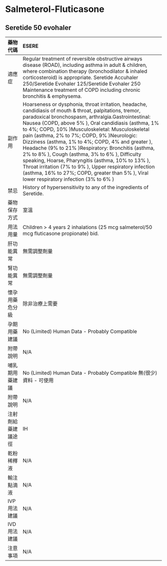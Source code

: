 # Salmeterol-Fluticasone

## Seretide 50 evohaler

| 藥物代碼 | ESERE |
| :--- | :--- |
| 適應症 | Regular treatment of reversible obstructive airways disease \(ROAD\), including asthma in adult & children, where combination therapy \(bronchodilator & inhaled corticosteroid\) is appropriate. Seretide Accuhaler 250/Seretide Evohaler 125/Seretide Evohaler 250 Maintenance treatment of COPD including chronic bronchitis & emphysema. |
| 副作用 | Hoarseness or dysphonia, throat irritation, headache, candidiasis of mouth & throat, palpitations, tremor, paradoxical bronchospasm, arthralgia.Gastrointestinal: Nausea \(COPD, above 5% \), Oral candidiasis \(asthma, 1% to 4%; COPD, 10% \)Musculoskeletal: Musculoskeletal pain \(asthma, 2% to 7%; COPD, 9% \)Neurologic: Dizziness \(asthma, 1% to 4%; COPD, 4% and greater \), Headache \(9% to 21% \)Respiratory: Bronchitis \(asthma, 2% to 8% \), Cough \(asthma, 3% to 6% \), Difficulty speaking, Hoarse, Pharyngitis \(asthma, 10% to 13% \), Throat irritation \(7% to 9% \), Upper respiratory infection \(asthma, 16% to 27%; COPD, greater than 5% \), Viral lower respiratory infection \(3% to 6% \) |
| 禁忌 | History of hypersensitivity to any of the ingredients of Seretide. |
| 藥物保存方式 | 室溫 |
| 用法用量 | Children &gt; 4 years 2 inhalations \(25 mcg salmeterol/50 mcg fluticasone propionate\) bid. |
| 肝功能異常 | 無需調整劑量 |
| 腎功能異常 | 無需調整劑量 |
| 懷孕用藥危分級 | 除非治療上需要 |
| 孕期用藥建議 | No \(Limited\) Human Data - Probably Compatible |
| 附帶說明 | N/A |
| 哺乳期用藥建議 | No \(Limited\) Human Data - Probably Compatible 無\(很少\)資料 - 可使用 |
| 附帶說明 | N/A |
| 注射劑給藥建議途徑 | IH |
| 乾粉稀釋液 | N/A |
| 輸注點滴液 | N/A |
| IVP 用法建議 | N/A |
| IVD 用法建議 | N/A |
| 注意事項 | N/A |

